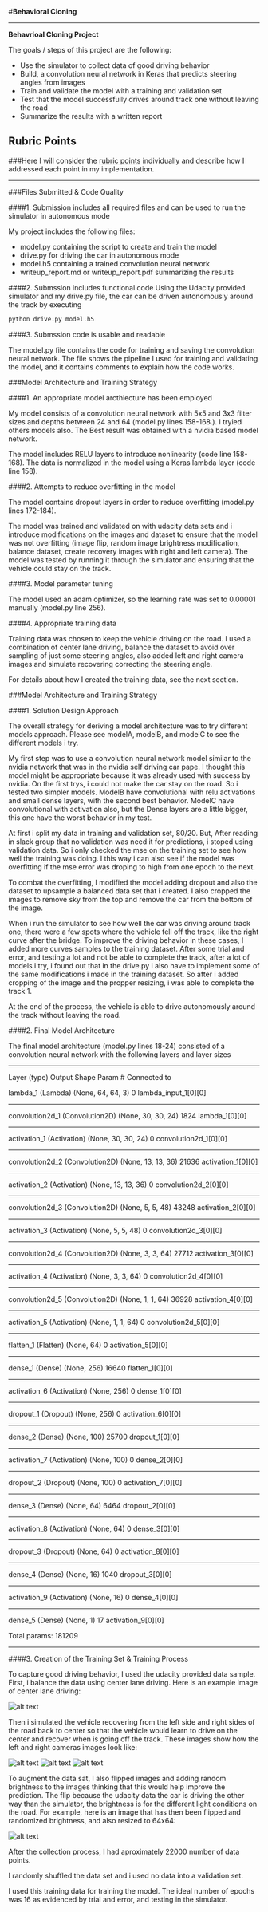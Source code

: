 #**Behavioral Cloning** 

---

**Behavrioal Cloning Project**

The goals / steps of this project are the following:
* Use the simulator to collect data of good driving behavior
* Build, a convolution neural network in Keras that predicts steering angles from images
* Train and validate the model with a training and validation set
* Test that the model successfully drives around track one without leaving the road
* Summarize the results with a written report


[//]: # (Image References)

[image1]: ./examples/placeholder.png "Model Visualization"
[image2]: ./examples/placeholder.png "Grayscaling"
[image3]: ./examples/placeholder_small.png "Recovery Image"
[image4]: ./examples/placeholder_small.png "Recovery Image"
[image5]: ./examples/placeholder_small.png "Recovery Image"
[image6]: ./examples/placeholder_small.png "Normal Image"
[image7]: ./examples/placeholder_small.png "Flipped Image"

[histogram]: ./images/histo1.jpg
[samples]: ./images/samples.jpg

## Rubric Points
###Here I will consider the [rubric points](https://review.udacity.com/#!/rubrics/432/view) individually and describe how I addressed each point in my implementation.  

---
###Files Submitted & Code Quality

####1. Submission includes all required files and can be used to run the simulator in autonomous mode

My project includes the following files:
* model.py containing the script to create and train the model
* drive.py for driving the car in autonomous mode
* model.h5 containing a trained convolution neural network 
* writeup_report.md or writeup_report.pdf summarizing the results

####2. Submssion includes functional code
Using the Udacity provided simulator and my drive.py file, the car can be driven autonomously around the track by executing 
```sh
python drive.py model.h5
```

####3. Submssion code is usable and readable

The model.py file contains the code for training and saving the convolution neural network. The file shows the pipeline I used for training and validating the model, and it contains comments to explain how the code works.

###Model Architecture and Training Strategy

####1. An appropriate model arcthiecture has been employed

My model consists of a convolution neural network with 5x5 and 3x3 filter sizes and depths between 24 and 64 (model.py lines 158-168.). I tryied others models also. The Best result was obtained with a nvidia based model network.

The model includes RELU layers to introduce nonlinearity (code line 158-168). 
The data is normalized in the model using a Keras lambda layer (code line 158). 

####2. Attempts to reduce overfitting in the model

The model contains dropout layers in order to reduce overfitting (model.py lines 172-184). 

The model was trained and validated on with udacity data sets and i introduce modifications on the images and dataset to ensure that the model was not overfitting (image flip, random image brightness modification, balance dataset, create recovery images with right and left camera). The model was tested by running it through the simulator and ensuring that the vehicle could stay on the track.

####3. Model parameter tuning

The model used an adam optimizer, so the learning rate was set to 0.00001 manually (model.py line 256).

####4. Appropriate training data

Training data was chosen to keep the vehicle driving on the road. I used a combination of center lane driving, balance the dataset to avoid over sampling of just some steering angles, also added left and right camera images and simulate recovering correcting the steering angle.

For details about how I created the training data, see the next section. 

###Model Architecture and Training Strategy

####1. Solution Design Approach

The overall strategy for deriving a model architecture was to try different models approach. Please see modelA, modelB, and modelC to see the different models i try.

My first step was to use a convolution neural network model similar to the nvidia network that was in the nvidia self driving car pape.  I thought this model might be appropriate because it was already used with success by nvidia. On the first trys, i could not make the car stay on the road. So i tested two simpler models. ModelB have convolutional with relu activations and small dense layers, with the second best behavior. ModelC have convolutional with activation also, but the Dense layers are a little bigger, this one have the worst behavior in my test.

At first i split my data in training and validation set, 80/20. But, After reading in slack group that no validation was need it for predictions, i stoped using validation data. So i only checked the mse on the training set to see how well the training was doing. I this way i can also see if the model was overfitting if the mse error was droping to high from one epoch to the next.

To combat the overfitting, I modified the model adding dropout and also the dataset to upsample a balanced data set that i created. I also cropped the images to remove sky from the top and remove the car from the bottom of the image.

When i run the simulator to see how well the car was driving around track one, there were a few spots where the vehicle fell off the track, like the right curve after the bridge. To improve the driving behavior in these cases, I added more curves samples to the training dataset. After some trial and error, and testing a lot and not be able to complete the track, after a lot of models i try, i found out that in the drive.py i also have to implement some of the same modifications i made in the training dataset. So after i added cropping of the image and the propper resizing, i was able to complete the track 1.

At the end of the process, the vehicle is able to drive autonomously around the track without leaving the road.

####2. Final Model Architecture

The final model architecture (model.py lines 18-24) consisted of a convolution neural network with the following layers and layer sizes 

____________________________________________________________________________________________________
Layer (type)                     Output Shape          Param #     Connected to                     


lambda_1 (Lambda)                (None, 64, 64, 3)     0           lambda_input_1[0][0]             
____________________________________________________________________________________________________
convolution2d_1 (Convolution2D)  (None, 30, 30, 24)    1824        lambda_1[0][0]                   
____________________________________________________________________________________________________
activation_1 (Activation)        (None, 30, 30, 24)    0           convolution2d_1[0][0]            
____________________________________________________________________________________________________
convolution2d_2 (Convolution2D)  (None, 13, 13, 36)    21636       activation_1[0][0]               
____________________________________________________________________________________________________
activation_2 (Activation)        (None, 13, 13, 36)    0           convolution2d_2[0][0]            
____________________________________________________________________________________________________
convolution2d_3 (Convolution2D)  (None, 5, 5, 48)      43248       activation_2[0][0]               
____________________________________________________________________________________________________
activation_3 (Activation)        (None, 5, 5, 48)      0           convolution2d_3[0][0]            
____________________________________________________________________________________________________
convolution2d_4 (Convolution2D)  (None, 3, 3, 64)      27712       activation_3[0][0]               
____________________________________________________________________________________________________
activation_4 (Activation)        (None, 3, 3, 64)      0           convolution2d_4[0][0]            
____________________________________________________________________________________________________
convolution2d_5 (Convolution2D)  (None, 1, 1, 64)      36928       activation_4[0][0]               
____________________________________________________________________________________________________
activation_5 (Activation)        (None, 1, 1, 64)      0           convolution2d_5[0][0]            
____________________________________________________________________________________________________
flatten_1 (Flatten)              (None, 64)            0           activation_5[0][0]               
____________________________________________________________________________________________________
dense_1 (Dense)                  (None, 256)           16640       flatten_1[0][0]                  
____________________________________________________________________________________________________
activation_6 (Activation)        (None, 256)           0           dense_1[0][0]                    
____________________________________________________________________________________________________
dropout_1 (Dropout)              (None, 256)           0           activation_6[0][0]               
____________________________________________________________________________________________________
dense_2 (Dense)                  (None, 100)           25700       dropout_1[0][0]                  
____________________________________________________________________________________________________
activation_7 (Activation)        (None, 100)           0           dense_2[0][0]                    
____________________________________________________________________________________________________
dropout_2 (Dropout)              (None, 100)           0           activation_7[0][0]               
____________________________________________________________________________________________________
dense_3 (Dense)                  (None, 64)            6464        dropout_2[0][0]                  
____________________________________________________________________________________________________
activation_8 (Activation)        (None, 64)            0           dense_3[0][0]                    
____________________________________________________________________________________________________
dropout_3 (Dropout)              (None, 64)            0           activation_8[0][0]               
____________________________________________________________________________________________________
dense_4 (Dense)                  (None, 16)            1040        dropout_3[0][0]                  
____________________________________________________________________________________________________
activation_9 (Activation)        (None, 16)            0           dense_4[0][0]                    
____________________________________________________________________________________________________
dense_5 (Dense)                  (None, 1)             17          activation_9[0][0]               

Total params: 181209
____________________________________________________________________________________________________



####3. Creation of the Training Set & Training Process

To capture good driving behavior, I used the udacity provided data sample. First, i balance the data using center lane driving. Here is an example image of center lane driving:

![alt text][image2]

Then i simulated the vehicle recovering from the left side and right sides of the road back to center so that the vehicle would learn to drive on the center and recover when is going off the track. These images show how the left and right cameras images look like:

![alt text][image3]
![alt text][image4]
![alt text][image5]


To augment the data sat, I also flipped images and adding random brightness to the images thinking that this would help improve the prediction. The flip because the udacity data the car is driving the other way than the simulator, the brightness is for the different light conditions on the road.  For example, here is an image that has then been flipped and randomized brightness, and also resized to 64x64:

![alt text][image6]


After the collection process, I had aproximately 22000 number of data points.

I randomly shuffled the data set and i used no data into a validation set. 

I used this training data for training the model. The ideal number of epochs was 16 as evidenced by trial and error, and testing in the simulator.

